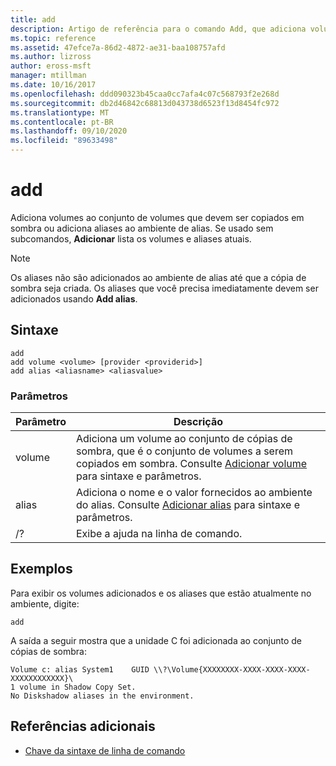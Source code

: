 ```yaml
---
title: add
description: Artigo de referência para o comando Add, que adiciona volumes ao conjunto de volumes que devem ser copiados por sombra ou adiciona aliases ao ambiente de alias.
ms.topic: reference
ms.assetid: 47efce7a-86d2-4872-ae31-baa108757afd
ms.author: lizross
author: eross-msft
manager: mtillman
ms.date: 10/16/2017
ms.openlocfilehash: ddd090323b45caa0cc7afa4c07c568793f2e268d
ms.sourcegitcommit: db2d46842c68813d043738d6523f13d8454fc972
ms.translationtype: MT
ms.contentlocale: pt-BR
ms.lasthandoff: 09/10/2020
ms.locfileid: "89633498"
---
```

# <a name="add"></a>add

Adiciona volumes ao conjunto de volumes que devem ser copiados em sombra ou adiciona aliases ao ambiente de alias. Se usado sem subcomandos, **Adicionar** lista os volumes e aliases atuais.

> [!NOTE]
> Os aliases não são adicionados ao ambiente de alias até que a cópia de sombra seja criada. Os aliases que você precisa imediatamente devem ser adicionados usando **Add alias**.

## <a name="syntax"></a>Sintaxe

```
add
add volume <volume> [provider <providerid>]
add alias <aliasname> <aliasvalue>
```

### <a name="parameters"></a>Parâmetros

| Parâmetro | Descrição |
| ---------- | ----------- |
| volume | Adiciona um volume ao conjunto de cópias de sombra, que é o conjunto de volumes a serem copiados em sombra. Consulte [Adicionar volume](add-volume.md) para sintaxe e parâmetros. |
| alias | Adiciona o nome e o valor fornecidos ao ambiente do alias. Consulte [Adicionar alias](add-alias.md) para sintaxe e parâmetros. |
| /? | Exibe a ajuda na linha de comando. |

## <a name="examples"></a>Exemplos

Para exibir os volumes adicionados e os aliases que estão atualmente no ambiente, digite:

```
add
```

A saída a seguir mostra que a unidade C foi adicionada ao conjunto de cópias de sombra:

```
Volume c: alias System1    GUID \\?\Volume{XXXXXXXX-XXXX-XXXX-XXXX-XXXXXXXXXXXX}\
1 volume in Shadow Copy Set.
No Diskshadow aliases in the environment.
```

## <a name="additional-references"></a>Referências adicionais

- [Chave da sintaxe de linha de comando](command-line-syntax-key.md)